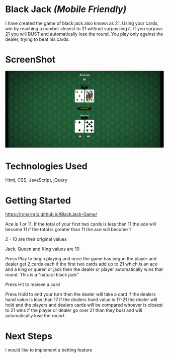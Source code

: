 # Black Jack *(Mobile Friendly)*
I have created the game of black jack also known as 21.
Using your cards, win by reaching a number closest to 21 without surpassing it. If you surpass 21 you will BUST and automatically lose the round. You play only against the dealer, trying to beat his cards.
# ScreenShot
<img src="https://github.com/ronarnrio/Black-Jack/blob/main/gameimg/bjpic.png?raw=true"/>

# Technologies Used
Html, CSS, JavaScript, jQuery
# Getting Started
https://ronarnrio.github.io/BlackJack-Game/

Ace is 1 or 11. If the total of your first two cards is less than 11 the ace will become 11 if the total is greater than 11 the ace will become 1

2 - 10 are their original values

Jack, Queen and King values are 10

Press Play to begin playing and once the game has begun the player and dealer get 2 cards each if the first two cards add up to 21 which is an ace and a king or queen or jack then the dealer or player automatically wins that round. This is a "natural black jack"

Press Hit to recieve a card

Press Hold to end your turn then the dealer will take a card if the dealers hand value is less than 17 if the dealers hand value is 17-21 the dealer will hold and the players and dealers cards will be compared whoever is closest to 21 wins if the player or dealer go over 21 than they bust and will automatically lose the round.
# Next Steps
I would like to implement a betting feature
